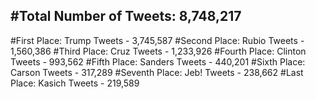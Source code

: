 #Total Number of Tweets: 8,748,217 
---
#First Place: Trump Tweets - 3,745,587
#Second Place: Rubio Tweets - 1,560,386
#Third Place: Cruz Tweets - 1,233,926
#Fourth Place: Clinton Tweets - 993,562
#Fifth Place: Sanders Tweets - 440,201
#Sixth Place: Carson Tweets - 317,289
#Seventh Place: Jeb! Tweets - 238,662
#Last Place: Kasich Tweets - 219,589
